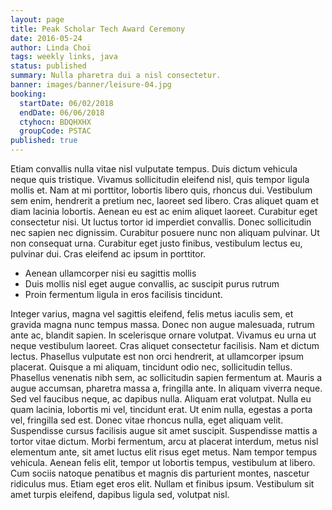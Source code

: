```yaml
---
layout: page
title: Peak Scholar Tech Award Ceremony
date: 2016-05-24
author: Linda Choi
tags: weekly links, java
status: published
summary: Nulla pharetra dui a nisl consectetur.
banner: images/banner/leisure-04.jpg
booking:
  startDate: 06/02/2018
  endDate: 06/06/2018
  ctyhocn: BDQHXHX
  groupCode: PSTAC
published: true
---
```

Etiam convallis nulla vitae nisl vulputate tempus. Duis dictum vehicula neque quis tristique. Vivamus sollicitudin eleifend nisl, quis tempor ligula mollis et. Nam at mi porttitor, lobortis libero quis, rhoncus dui. Vestibulum sem enim, hendrerit a pretium nec, laoreet sed libero. Cras aliquet quam et diam lacinia lobortis. Aenean eu est ac enim aliquet laoreet.
Curabitur eget consectetur nisi. Ut luctus tortor id imperdiet convallis. Donec sollicitudin nec sapien nec dignissim. Curabitur posuere nunc non aliquam pulvinar. Ut non consequat urna. Curabitur eget justo finibus, vestibulum lectus eu, pulvinar dui. Cras eleifend ac ipsum in porttitor.

* Aenean ullamcorper nisi eu sagittis mollis
* Duis mollis nisl eget augue convallis, ac suscipit purus rutrum
* Proin fermentum ligula in eros facilisis tincidunt.

Integer varius, magna vel sagittis eleifend, felis metus iaculis sem, et gravida magna nunc tempus massa. Donec non augue malesuada, rutrum ante ac, blandit sapien. In scelerisque ornare volutpat. Vivamus eu urna ut neque vestibulum laoreet. Cras aliquet consectetur facilisis. Nam et dictum lectus. Phasellus vulputate est non orci hendrerit, at ullamcorper ipsum placerat. Quisque a mi aliquam, tincidunt odio nec, sollicitudin tellus. Phasellus venenatis nibh sem, ac sollicitudin sapien fermentum at. Mauris a augue accumsan, pharetra massa a, fringilla ante. In aliquam viverra neque.
Sed vel faucibus neque, ac dapibus nulla. Aliquam erat volutpat. Nulla eu quam lacinia, lobortis mi vel, tincidunt erat. Ut enim nulla, egestas a porta vel, fringilla sed est. Donec vitae rhoncus nulla, eget aliquam velit. Suspendisse cursus facilisis augue sit amet suscipit. Suspendisse mattis a tortor vitae dictum. Morbi fermentum, arcu at placerat interdum, metus nisl elementum ante, sit amet luctus elit risus eget metus. Nam tempor tempus vehicula. Aenean felis elit, tempor ut lobortis tempus, vestibulum at libero. Cum sociis natoque penatibus et magnis dis parturient montes, nascetur ridiculus mus. Etiam eget eros elit. Nullam et finibus ipsum. Vestibulum sit amet turpis eleifend, dapibus ligula sed, volutpat nisl.

